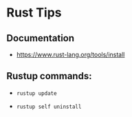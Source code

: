 
# Rust Tips

## Documentation
- https://www.rust-lang.org/tools/install


## Rustup commands: 

- ```rustup update```

- ```rustup self uninstall```
